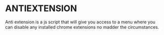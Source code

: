 # ANTIEXTENSION
Anti extension is a js script that will give you access to a menu where you can disable any installed chrome extensions no madder the circumstances.
